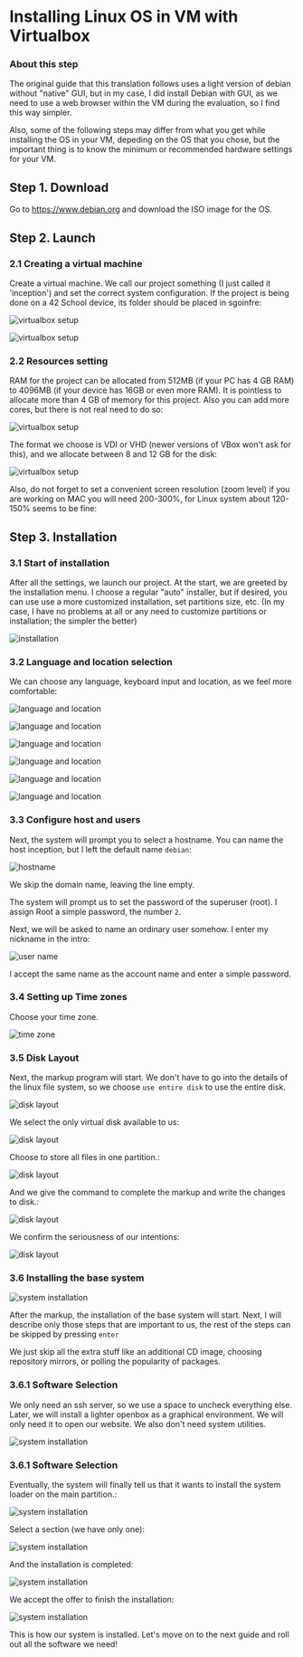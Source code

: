 # Installing Linux OS in VM with Virtualbox 

### About this step

The original guide that this translation follows uses a light version of debian without "native" GUI, but in my case, I did install Debian with GUI, as we need to use a web browser within the VM during the evaluation, so I find this way simpler. 

Also, some of the following steps may differ from what you get while installing the OS in your VM, depeding on the OS that you chose, but the important thing is to know the minimum or recommended hardware settings for your VM.

## Step 1. Download

Go to https://www.debian.org and download the ISO image for the OS.

## Step 2. Launch

### 2.1 Creating a virtual machine

Create a virtual machine. We call our project something (I just called it 'inception') and set the correct system configuration. If the project is being done on a 42 School device, its folder should be placed in sgoinfre:

![virtualbox setup](imgs/img1.png)

![virtualbox setup](imgs/img2.png)

### 2.2 Resources setting

RAM for the project can be allocated from 512MB (if your PC has 4 GB RAM) to 4096MB (if your device has 16GB or even more RAM). It is pointless to allocate more than 4 GB of memory for this project. Also you can add more cores, but there is not real need to do so:

![virtualbox setup](imgs/img3.png)

The format we choose is VDI or VHD (newer versions of VBox won't ask for this), and we allocate between 8 and 12 GB for the disk:

![virtualbox setup](imgs/img4.png)

Also, do not forget to set a convenient screen resolution (zoom level) if you are working on MAC you will need 200-300%, for Linux system about 120-150% seems to be fine:

## Step 3. Installation

### 3.1 Start of installation

After all the settings, we launch our project. At the start, we are greeted by the installation menu. I choose a regular "auto" installer, but if desired, you can use use a more customized installation, set partitions size, etc. (In my case, I have no problems at all or any need to customize partitions or installation; the simpler the better)

![installation](imgs/img5.png)

### 3.2 Language and location selection

We can choose any language, keyboard input and location, as we feel more comfortable:

![language and location](imgs/img6.png)

![language and location](imgs/img7.png)

![language and location](imgs/img8.png)

![language and location](imgs/img9.png)

![language and location](imgs/img10.png)

![language and location](imgs/img11.png)

### 3.3 Configure host and users

Next, the system will prompt you to select a hostname. You can name the host inception, but I left the default name ``debian``:

![hostname](imgs/img12.png)

We skip the domain name, leaving the line empty.

The system will prompt us to set the password of the superuser (root). I assign Root a simple password, the number `2`.

Next, we will be asked to name an ordinary user somehow. I enter my nickname in the intro:

![user name](imgs/img13.png)

I accept the same name as the account name and enter a simple password.

### 3.4 Setting up Time zones

Choose your time zone.

![time zone](imgs/img14.png)

### 3.5 Disk Layout

Next, the markup program will start. We don't have to go into the details of the linux file system, so we choose ``use entire disk`` to use the entire disk.

![disk layout](imgs/img15.png)

We select the only virtual disk available to us:

![disk layout](imgs/img16.png)

Choose to store all files in one partition.:

![disk layout](imgs/img17.png)

And we give the command to complete the markup and write the changes to disk.:

![disk layout](imgs/img18.png)

We confirm the seriousness of our intentions:

![disk layout](imgs/img19.png)

### 3.6 Installing the base system

![system installation](imgs/img20.png)

After the markup, the installation of the base system will start. Next, I will describe only those steps that are important to us, the rest of the steps can be skipped by pressing `enter`

We just skip all the extra stuff like an additional CD image, choosing repository mirrors, or polling the popularity of packages.

### 3.6.1 Software Selection

We only need an ssh server, so we use a space to uncheck everything else. Later, we will install a lighter openbox as a graphical environment. We will only need it to open our website. We also don't need system utilities.

![system installation](imgs/img21.png)

### 3.6.1 Software Selection

Eventually, the system will finally tell us that it wants to install the system loader on the main partition.:

![system installation](imgs/img22.png)

Select a section (we have only one):

![system installation](imgs/img23.png)

And the installation is completed:

![system installation](imgs/img24.png)

We accept the offer to finish the installation:

![system installation](imgs/img25.png)

This is how our system is installed. Let's move on to the next guide and roll out all the software we need!